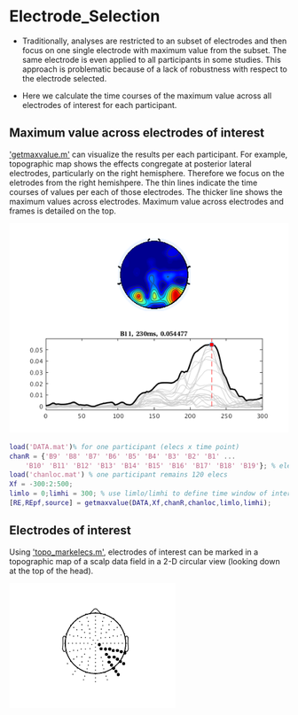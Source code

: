 # Electrode_Selection

- Traditionally, analyses are restricted to an subset of electrodes and then focus on one single electrode with maximum value from the subset. The same electrode is even applied to all participants in some studies. This approach is problematic because of a lack of robustness with respect to the electrode selected. 

- Here we calculate the time courses of the maximum value across all electrodes of interest for each participant. 


## Maximum value across electrodes of interest ##

['getmaxvalue.m'](https://github.com/FeiE/Electrode_Selection/blob/master/getmaxvalue.m) can visualize the results per each participant. For example, topographic map shows the effects congregate at posterior lateral electrodes, particularly on the right hemisphere. Therefore we focus on the eletrodes from the right hemishpere. The thin lines indicate the time courses of values per each of those electrodes. The thicker line shows the maximum values across electrodes. Maximum value across electrodes and frames is detailed on the top.

<img src="/results_visualization.png" alt="" width="600">


``` matlab
load('DATA.mat')% for one participant (elecs x time point)
chanR = {'B9' 'B8' 'B7' 'B6' 'B5' 'B4' 'B3' 'B2' 'B1' ...
    'B10' 'B11' 'B12' 'B13' 'B14' 'B15' 'B16' 'B17' 'B18' 'B19'}; % elecs of interest
load('chanloc.mat') % one participant remains 120 elecs
Xf = -300:2:500; 
limlo = 0;limhi = 300; % use limlo/limhi to define time window of interest in ms
[RE,REpf,source] = getmaxvalue(DATA,Xf,chanR,chanloc,limlo,limhi);
```

## Electrodes of interest ##
Using ['topo_markelecs.m'](https://github.com/FeiE/Electrode_Selection/blob/master/topo_markelecs.m), electrodes of interest can be marked in a topographic map of a scalp data field in a 2-D circular view (looking down at the top of the head).

<img src="/topo_markelecs_relecs.png" alt="" width="300">

